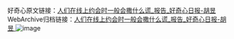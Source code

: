 好奇心原文链接：[人们在线上约会时一般会撒什么谎_报告_好奇心日报-胡昱 ](https://www.qdaily.com/articles/9717.html)
WebArchive归档链接：[人们在线上约会时一般会撒什么谎_报告_好奇心日报-胡昱 ](http://web.archive.org/web/20190623154815/https://www.qdaily.com/articles/9717.html)
![image](http://ww3.sinaimg.cn/large/007d5XDply1g3vgdnyubnj30u04j07wh)